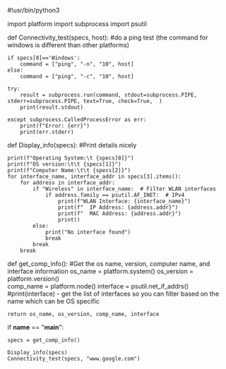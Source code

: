 #!usr/bin/python3

import platform
import subprocess
import psutil

def Connectivity_test(specs, host):
    #do a ping test (the command for windows is different than other platforms) 
    
    if specs[0]=='Windows':
        command = ["ping", "-n", "10", host]
    else:
        command = ["ping", "-c", "10", host]
        
    try:
        result = subprocess.run(command, stdout=subprocess.PIPE, stderr=subprocess.PIPE, text=True, check=True,  )
        print(result.stdout)
            
    except subprocess.CalledProcessError as err:
        print(f"Error: {err}")
        print(err.stderr)

def Display_info(specs):
    #Print details nicely
    
    print(f"Operating System:\t {specs[0]}")
    print(f"OS version:\t\t {specs[1]}")
    print(f"Computer Name:\t\t {specs[2]}")
    for interface_name, interface_addr in specs[3].items():
        for address in interface_addr:
            if "Wireless" in interface_name:  # Filter WLAN interfaces
                if address.family == psutil.AF_INET:  # IPv4
                    print(f"WLAN Interface: {interface_name}")
                    print(f"  IP Address: {address.addr}")
                    print(f"  MAC Address: {address.addr}")
                    print()
            else:
                print("No interface found")
                break
            break
        break
    

def get_comp_info():
    #Get the os name, version, computer name, and interface information
    os_name = platform.system()
    os_version = platform.version()    
    comp_name = platform.node()
    interface = psutil.net_if_addrs()
    #print(interface) - get the list of interfaces so you can filter based on the name which can be OS specific

    return os_name, os_version, comp_name, interface

if __name__ == "__main__":
    
    
    specs = get_comp_info()
    
    Display_info(specs)
    Connectivity_test(specs, "www.google.com")
    
    
